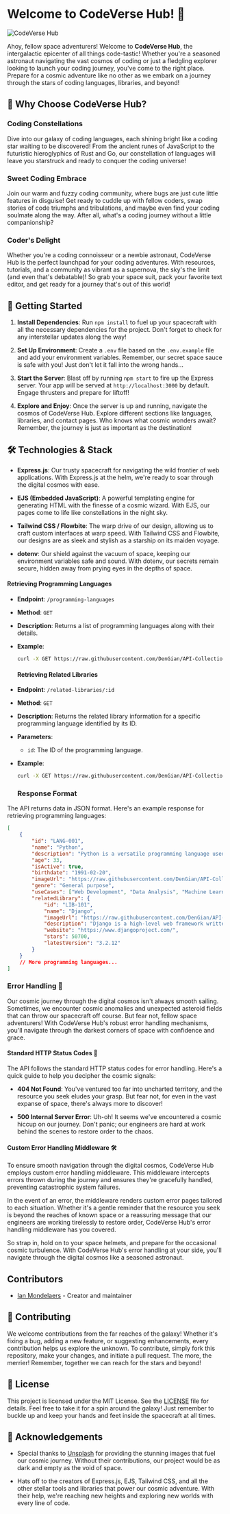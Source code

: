 # Welcome to CodeVerse Hub! 🚀

![CodeVerse Hub](https://images.unsplash.com/photo-1504639725590-34d0984388bd?q=80&w=1374&auto=format&fit=crop&ixlib=rb-4.0.3&ixid=M3wxMjA3fDB8MHxwaG90by1wYWdlfHx8fGVufDB8fHx8fA%3D%3D)

Ahoy, fellow space adventurers! Welcome to **CodeVerse Hub**, the intergalactic epicenter of all things code-tastic! Whether you're a seasoned astronaut navigating the vast cosmos of coding or just a fledgling explorer looking to launch your coding journey, you've come to the right place. Prepare for a cosmic adventure like no other as we embark on a journey through the stars of coding languages, libraries, and beyond!

## 🌟 Why Choose CodeVerse Hub?

### Coding Constellations
Dive into our galaxy of coding languages, each shining bright like a coding star waiting to be discovered! From the ancient runes of JavaScript to the futuristic hieroglyphics of Rust and Go, our constellation of languages will leave you starstruck and ready to conquer the coding universe!

### Sweet Coding Embrace
Join our warm and fuzzy coding community, where bugs are just cute little features in disguise! Get ready to cuddle up with fellow coders, swap stories of code triumphs and tribulations, and maybe even find your coding soulmate along the way. After all, what's a coding journey without a little companionship?

### Coder's Delight
Whether you're a coding connoisseur or a newbie astronaut, CodeVerse Hub is the perfect launchpad for your coding adventures. With resources, tutorials, and a community as vibrant as a supernova, the sky's the limit (and even that's debatable)! So grab your space suit, pack your favorite text editor, and get ready for a journey that's out of this world!

## 🚀 Getting Started

1. **Install Dependencies**: Run `npm install` to fuel up your spacecraft with all the necessary dependencies for the project. Don't forget to check for any interstellar updates along the way!

2. **Set Up Environment**: Create a `.env` file based on the `.env.example` file and add your environment variables. Remember, our secret space sauce is safe with you! Just don't let it fall into the wrong hands...

3. **Start the Server**: Blast off by running `npm start` to fire up the Express server. Your app will be served at `http://localhost:3000` by default. Engage thrusters and prepare for liftoff!

4. **Explore and Enjoy**: Once the server is up and running, navigate the cosmos of CodeVerse Hub. Explore different sections like languages, libraries, and contact pages. Who knows what cosmic wonders await? Remember, the journey is just as important as the destination!

## 🛠️ Technologies & Stack

- **Express.js**: Our trusty spacecraft for navigating the wild frontier of web applications. With Express.js at the helm, we're ready to soar through the digital cosmos with ease.

- **EJS (Embedded JavaScript)**: A powerful templating engine for generating HTML with the finesse of a cosmic wizard. With EJS, our pages come to life like constellations in the night sky.

- **Tailwind CSS / Flowbite**: The warp drive of our design, allowing us to craft custom interfaces at warp speed. With Tailwind CSS and Flowbite, our designs are as sleek and stylish as a starship on its maiden voyage.

- **dotenv**: Our shield against the vacuum of space, keeping our environment variables safe and sound. With dotenv, our secrets remain secure, hidden away from prying eyes in the depths of space.

#### Retrieving Programming Languages

- **Endpoint**: `/programming-languages`
- **Method**: `GET`
- **Description**: Returns a list of programming languages along with their details.
- **Example**:
  ```bash
  curl -X GET https://raw.githubusercontent.com/DenGian/API-Collection/main/assets/json/programming-languages.json
  ```

  #### Retrieving Related Libraries

- **Endpoint**: `/related-libraries/:id`
- **Method**: `GET`
- **Description**: Returns the related library information for a specific programming language identified by its ID.
- **Parameters**:
  - `id`: The ID of the programming language.
- **Example**:
  ```bash
  curl -X GET https://raw.githubusercontent.com/DenGian/API-Collection/main/assets/json/related-libraries.json/LANG-001
  ```

  ### Response Format

The API returns data in JSON format. Here's an example response for retrieving programming languages:

```json
[
	{
		"id": "LANG-001",
		"name": "Python",
		"description": "Python is a versatile programming language used for web development, data analysis, machine learning, and more.",
		"age": 33,
		"isActive": true,
		"birthdate": "1991-02-20",
		"imageUrl": "https://raw.githubusercontent.com/DenGian/API-Collection/main/assets/images/Angular.webp",
		"genre": "General purpose",
		"useCases": ["Web Development", "Data Analysis", "Machine Learning"],
		"relatedLibrary": {
			"id": "LIB-101",
			"name": "Django",
			"imageUrl": "https://raw.githubusercontent.com/DenGian/API-Collection/main/assets/images/Django.webp",
			"description": "Django is a high-level web framework written in Python that enables rapid web development.",
			"website": "https://www.djangoproject.com/",
			"stars": 50700,
			"latestVersion": "3.2.12"
		}
	}
	// More programming languages...
]
```

### Error Handling 🛑

Our cosmic journey through the digital cosmos isn't always smooth sailing. Sometimes, we encounter cosmic anomalies and unexpected asteroid fields that can throw our spacecraft off course. But fear not, fellow space adventurers! With CodeVerse Hub's robust error handling mechanisms, you'll navigate through the darkest corners of space with confidence and grace.

#### Standard HTTP Status Codes 🚥

The API follows the standard HTTP status codes for error handling. Here's a quick guide to help you decipher the cosmic signals:

- **404 Not Found**: You've ventured too far into uncharted territory, and the resource you seek eludes your grasp. But fear not, for even in the vast expanse of space, there's always more to discover!

- **500 Internal Server Error**: Uh-oh! It seems we've encountered a cosmic hiccup on our journey. Don't panic; our engineers are hard at work behind the scenes to restore order to the chaos.

#### Custom Error Handling Middleware 🛠️

To ensure smooth navigation through the digital cosmos, CodeVerse Hub employs custom error handling middleware. This middleware intercepts errors thrown during the journey and ensures they're gracefully handled, preventing catastrophic system failures.

In the event of an error, the middleware renders custom error pages tailored to each situation. Whether it's a gentle reminder that the resource you seek is beyond the reaches of known space or a reassuring message that our engineers are working tirelessly to restore order, CodeVerse Hub's error handling middleware has you covered.

So strap in, hold on to your space helmets, and prepare for the occasional cosmic turbulence. With CodeVerse Hub's error handling at your side, you'll navigate through the digital cosmos like a seasoned astronaut.

## Contributors

- [Ian Mondelaers](https://github.com/DenGian) - Creator and maintainer

## 🌠 Contributing

We welcome contributions from the far reaches of the galaxy! Whether it's fixing a bug, adding a new feature, or suggesting enhancements, every contribution helps us explore the unknown. To contribute, simply fork this repository, make your changes, and initiate a pull request. The more, the merrier! Remember, together we can reach for the stars and beyond!

## 📜 License

This project is licensed under the MIT License. See the [LICENSE](LICENSE) file for details. Feel free to take it for a spin around the galaxy! Just remember to buckle up and keep your hands and feet inside the spacecraft at all times.

## 🙏 Acknowledgements

- Special thanks to [Unsplash](https://unsplash.com/) for providing the stunning images that fuel our cosmic journey. Without their contributions, our project would be as dark and empty as the void of space.

- Hats off to the creators of Express.js, EJS, Tailwind CSS, and all the other stellar tools and libraries that power our cosmic adventure. With their help, we're reaching new heights and exploring new worlds with every line of code.